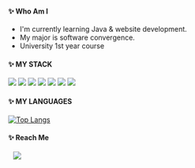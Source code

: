 
#### :sparkles: Who Am I
* I'm currently learning Java & website development.
* My major is software convergence.
* University 1st year course


#### :sparkles: MY STACK

<img src="https://img.shields.io/badge/java-%23ED8B00.svg?style=flat-square&logo=Java&logoColor=white"/></a>
<img src="https://img.shields.io/badge/django-%23092E20.svg?style=for-the-square&logo=django&logoColor=white"/></a>
<img src="https://img.shields.io/badge/python-3670A0.svg?style=flat-square&logo=python&logoColor=ffdd54"/></a>
<img src="https://img.shields.io/badge/c-%2300599C.svg?style=flat-square&logo=C&logoColor=white"/></a>
<img src="https://img.shields.io/badge/c++-%2300599C.svg?style=flat-square&logo=C%2B%2B&logoColor=white"/></a>
<img src="https://img.shields.io/badge/html5-%23E34F26.svg?style=flat-square&logo=html5&logoColor=white"/></a>
<img src="https://img.shields.io/badge/css3-%231572B6.svg?style=flat-square&logo=css3&logoColor=white"/></a>



#### :sparkles: MY LANGUAGES

[![Top Langs](https://github-readme-stats.vercel.app/api/top-langs/?username=Acho-mj&layout=compact)](https://github.com/Acho-mj/github-readme-stats)


#### :sparkles: Reach Me
<a href="https://acho.tistory.com/">
    <img 
        src="http://img.shields.io/badge/-ACHO_Tistory-ffc0cb?style=flat&logo=githubsponsors&link=https://acho.tistory.com/"
        style="height : auto; margin-left : 10px; margin-right : 10px;"/>
</a>
